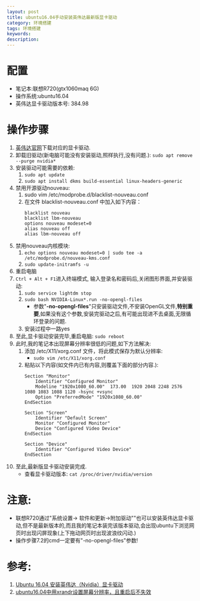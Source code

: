 ```yaml
---
layout: post
title: ubuntu16.04手动安装英伟达最新版显卡驱动
category: 环境搭建
tags: 环境搭建
keywords:
description:
---
```


# 配置

- 笔记本:联想R720(gtx1060maq 6G)
- 操作系统:ubuntu16.04
- 英伟达显卡驱动版本号: 384.98

# 操作步骤

1. [英伟达官网](http://www.nvidia.com/Download/index.aspx?lang=cn)下载对应的显卡驱动.
2. 卸载旧驱动(新电脑可能没有安装驱动,照样执行,没有问题.): `sudo apt remove --purge nvidia*`
3. 安装驱动可能需要的依赖:
	1. `sudo apt update`
	2. `sudo apt install dkms build-essential linux-headers-generic`
4. 禁用开源驱动nouveau:
	1. sudo vim /etc/modprobe.d/blacklist-nouveau.conf
	2. 在文件 blacklist-nouveau.conf 中加入如下内容：
		```
		blacklist nouveau
		blacklist lbm-nouveau
		options nouveau modeset=0
		alias nouveau off
		alias lbm-nouveau off
		```
5. 禁用nouveau内核模块:
	1. `echo options nouveau modeset=0 | sudo tee -a /etc/modprobe.d/nouveau-kms.conf`
	2. `sudo update-initramfs -u`
6. 重启电脑
7. `Ctrl + Alt + F1`进入终端模式, 输入登录名和密码后,关闭图形界面,并安装驱动:
	1. `sudo service lightdm stop`
	2. `sudo bash NVIDIA-Linux*.run -no-opengl-files`
		- 参数"**-no-opengl-files**"只安装驱动文件,不安装OpenGL文件,**特别重要**,如果没有这个参数,安装完驱动之后,有可能出现进不去桌面,无限循环登录的问题.
	3. 安装过程中一路yes
8. 至此,显卡驱动安装完毕,重启电脑: `sudo reboot`
9. 此时,我的笔记本出现屏幕分辨率很低的问题,如下方法解决:
	1. 添加 /etc/X11/xorg.conf 文件，将此模式保存为默认分辨率:
		- `sudo vim /etc/X11/xorg.conf`
	2. 粘贴以下内容(如文件内已有内容,则覆盖下面的部分内容.):
		```
		Section "Monitor"
			Identifier "Configured Monitor"
			Modeline "1920x1080_60.00"  173.00  1920 2048 2248 2576  1080 1083 1088 1120 -hsync +vsync
			Option "PreferredMode" "1920x1080_60.00"
		EndSection

		Section "Screen"
			Identifier "Default Screen"
			Monitor "Configured Monitor"
			Device "Configured Video Device"
		EndSection

		Section "Device"
			Identifier "Configured Video Device"
		EndSection
		```
10. 至此,最新版显卡驱动安装完成.
	- 查看显卡驱动版本: `cat /proc/driver/nvidia/version`


# 注意:
- 联想R720通过"系统设置-> 软件和更新->附加驱动""也可以安装英伟达显卡驱动,但不是最新版本的,而且我的笔记本装完该版本驱动,会出现ubuntu下浏览网页时出现闪屏现象(上下拖动网页时出现波浪纹闪动.)
- 操作步骤7.2的cmd一定要有"-no-opengl-files"参数!

# 参考:
1. [Ubuntu 16.04 安装英伟达（Nvidia）显卡驱动](https://gist.github.com/dangbiao1991/7825db1d17df9231f4101f034ecd5a2b)
2. [ubuntu16.04中用xrandr设置屏幕分辨率，且重启后不失效](http://blog.csdn.net/NOStandby/article/details/69383543)

